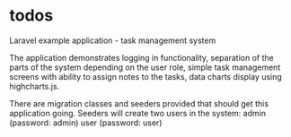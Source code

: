 # todos
Laravel example application - task management system

The application demonstrates logging in functionality, separation of the parts of the system depending on the user role,
simple task management screens with ability to assign notes to the tasks, data charts display using highcharts.js.

There are migration classes and seeders provided that should get this application going. 
Seeders will create two users in the system:
admin (password: admin)
user (password: user)
